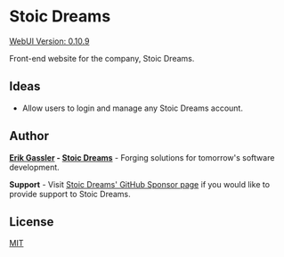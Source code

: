 # Stoic Dreams

[WebUI Version: 0.10.9](https://github.com/StoicDreams/WebUI)

Front-end website for the company, Stoic Dreams.

## Ideas

* Allow users to login and manage any Stoic Dreams account.

## Author

**[Erik Gassler](https://www.erikgassler.com) - [Stoic Dreams](https://www.stoicdreams.com)** - Forging solutions for tomorrow's software development.

**Support** - Visit [Stoic Dreams' GitHub Sponsor page](https://github.com/sponsors/StoicDreams) if you would like to provide support to Stoic Dreams.

## License

[MIT](LICENSE)
